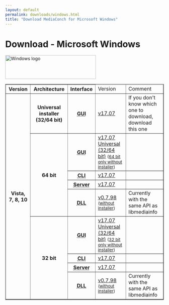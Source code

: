 ```yaml
---
layout: default
permalink: downloads/windows.html
title: "Download MediaConch for Microsoft Windows"
---
```


# Download - Microsoft Windows

<img src="/MediaConch/images/Windows.png" alt="Windows logo" width="288" height="76"><br />

<table border="1">
<thead>
<tr class="table-header">
    <th>Version</th>
    <th>Architecture</th>
    <th>Interface</th>
    <td>Version</td>
    <td>Comment</td>
</tr>
</thead>
<tbody>

<tr>
    <th rowspan="9">Vista, 7, 8, 10</th>
    <th>Universal installer (32/64 bit)</th>
    <th><abbr title="Graphical User Interface">GUI</abbr></th>
    <td><a href="//mediaarea.net/download/binary/mediaconch-gui/17.07/MediaConch_GUI_17.07_Windows.exe">v17.07</a></td>
    <td>If you don't know which one to download, download this one</td>
</tr>
<tr>
    <th rowspan="4">64 bit</th>
    <th><abbr title="Graphical User Interface">GUI</abbr></th>
    <td><a href="//mediaarea.net/download/binary/mediaconch-gui/17.07/MediaConch_GUI_17.07_Windows.exe">v17.07 Universal (32/64 bit)</a> <small>(<a href="//mediaarea.net/download/binary/mediaconch-gui/17.07/MediaConch_GUI_17.07_Windows_x64_WithoutInstaller.7z">64 bit only without installer</a>)</small></td>
    <td></td>
</tr>
<tr>
    <th><abbr title="Command Line Interface">CLI</abbr></th>
    <td><a href="//mediaarea.net/download/binary/mediaconch/17.07/MediaConch_CLI_17.07_Windows_x64.zip">v17.07</a></td>
    <td>&nbsp;</td>
</tr>
<tr>
    <th><abbr title="Server">Server</abbr></th>
    <td><a href="//mediaarea.net/download/binary/mediaconch-server/17.07/MediaConch_Server_17.07_Windows_x64.zip">v17.07</a></td>
    <td>&nbsp;</td>
</tr>
<tr>
    <th><abbr title="Dynamic Link Library">DLL</abbr></th>
    <td><a href="//mediaarea.net/download/binary/libmediainfo0/0.7.98/MediaInfo_DLL_0.7.98_Windows_x64.exe">v0.7.98</a><small> (<a href="//mediaarea.net/download/binary/libmediainfo0/0.7.98/MediaInfo_DLL_0.7.98_Windows_x64_WithoutInstaller.7z">without installer</a>)</small></td>
    <td>Currently with the same API as libmediainfo</td>
</tr>
<tr>
    <th rowspan="4">32 bit</th>
    <th><abbr title="Graphical User Interface">GUI</abbr></th>
    <td><a href="//mediaarea.net/download/binary/mediaconch-gui/17.07/MediaConch_GUI_17.07_Windows.exe">v17.07 Universal (32/64 bit)</a> <small> (<a href="//mediaarea.net/download/binary/mediaconch-gui/17.07/MediaConch_GUI_17.07_Windows_i386_WithoutInstaller.7z">32 bit only without installer</a>)</small></td>
    <td></td>
</tr>
<tr>
    <th><abbr title="Command Line Interface">CLI</abbr></th>
    <td><a href="//mediaarea.net/download/binary/mediaconch/17.07/MediaConch_CLI_17.07_Windows_i386.zip">v17.07</a></td>
    <td>&nbsp;</td>
</tr>
<tr>
    <th><abbr title="Server">Server</abbr></th>
    <td><a href="//mediaarea.net/download/binary/mediaconch-server/17.07/MediaConch_Server_17.07_Windows_i386.zip">v17.07</a></td>
    <td>&nbsp;</td>
</tr>
<tr>
    <th><abbr title="Dynamic Link Library">DLL</abbr></th>
    <td><a href="//mediaarea.net/download/binary/libmediainfo0/0.7.98/MediaInfo_DLL_0.7.98_Windows_i386.exe">v0.7.98</a><small> (<a href="//mediaarea.net/download/binary/libmediainfo0/0.7.98/MediaInfo_DLL_0.7.98_Windows_i386_WithoutInstaller.7z">without installer</a>)</small></td>
    <td>Currently with the same API as libmediainfo</td>
</tr>

</tbody>
</table>

